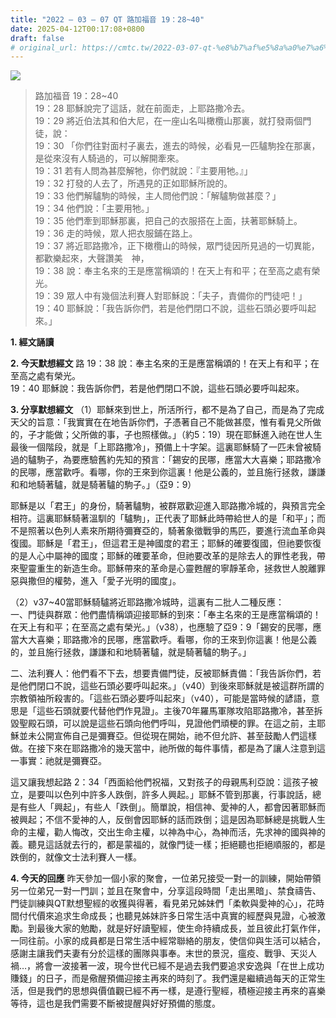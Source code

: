 ```yaml
---
title: "2022 – 03 – 07 QT 路加福音 19：28~40"
date: 2025-04-12T00:17:08+0800
draft: false
# original_url: https://cmtc.tw/2022-03-07-qt-%e8%b7%af%e5%8a%a0%e7%a6%8f%e9%9f%b3-19%ef%bc%9a2840
---
```


![](/images/qt.jpg)
> 路加福音 19：28\~40  
> 19：28 耶穌說完了這話，就在前面走，上耶路撒冷去。  
> 19：29 將近伯法其和伯大尼，在一座山名叫橄欖山那裏，就打發兩個門徒，說：  
> 19：30 「你們往對面村子裏去，進去的時候，必看見一匹驢駒拴在那裏，是從來沒有人騎過的，可以解開牽來。  
> 19：31 若有人問為甚麼解牠，你們就說：『主要用牠。』」  
> 19：32 打發的人去了，所遇見的正如耶穌所說的。  
> 19：33 他們解驢駒的時候，主人問他們說：「解驢駒做甚麼？」  
> 19：34 他們說：「主要用牠。」  
> 19：35 他們牽到耶穌那裏，把自己的衣服搭在上面，扶著耶穌騎上。  
> 19：36 走的時候，眾人把衣服鋪在路上。  
> 19：37 將近耶路撒冷，正下橄欖山的時候，眾門徒因所見過的一切異能，都歡樂起來，大聲讚美　神，  
> 19：38 說：奉主名來的王是應當稱頌的！在天上有和平；在至高之處有榮光。  
> 19：39 眾人中有幾個法利賽人對耶穌說：「夫子，責備你的門徒吧！」  
> 19：40 耶穌說：「我告訴你們，若是他們閉口不說，這些石頭必要呼叫起來。」

**1. 經文誦讀**

**2.  今天默想經文**
路 19：38 說：奉主名來的王是應當稱頌的！在天上有和平；在至高之處有榮光。  
19：40 耶穌說：我告訴你們，若是他們閉口不說，這些石頭必要呼叫起來。

**3. 分享默想經文**
（1）耶穌來到世上，所活所行，都不是為了自己，而是為了完成天父的旨意：「我實實在在地告訴你們，子憑著自己不能做甚麼，惟有看見父所做的，子才能做；父所做的事，子也照樣做。」（約5：19）現在耶穌進入祂在世人生最後一個階段，就是「上耶路撒冷」，預備上十字架。這裏耶穌騎了一匹未曾被騎過的驢駒子，為要應驗舊約先知的預言：「錫安的民哪，應當大大喜樂；耶路撒冷的民哪，應當歡呼。看哪，你的王來到你這裏！他是公義的，並且施行拯救，謙謙和和地騎著驢，就是騎著驢的駒子。」（亞9：9）

耶穌是以「君王」的身份，騎著驢駒，被群眾歡迎進入耶路撒冷城的，與預言完全相符。這裏耶穌騎著溫馴的「驢駒」，正代表了耶穌此時帶給世人的是「和平」；而不是照著以色列人素來所期待彌賽亞的，騎著象徵戰爭的馬匹，要進行流血革命與復國。耶穌是「君王」，但這君王是神國度的君王；耶穌的確要復國，但祂要恢復的是人心中屬神的國度；耶穌的確要革命，但祂要改革的是除去人的罪性老我，帶來聖靈重生的新造生命。耶穌帶來的革命是心靈甦醒的寧靜革命，拯救世人脫離罪惡與撒但的權勢，進入「愛子光明的國度」。

（2）v37\~40當耶穌騎驢將近耶路撒冷城時，這裏有二批人二種反應：  
一、門徒與群眾：他們盡情稱頌迎接耶穌的到來：「奉主名來的王是應當稱頌的！在天上有和平；在至高之處有榮光。」（v38），也應驗了亞9：9「錫安的民哪，應當大大喜樂；耶路撒冷的民哪，應當歡呼。看哪，你的王來到你這裏！他是公義的，並且施行拯救，謙謙和和地騎著驢，就是騎著驢的駒子。」

二、法利賽人：他們看不下去，想要責備門徒，反被耶穌責備：「我告訴你們，若是他們閉口不說，這些石頭必要呼叫起來。」（v40）到後來耶穌就是被這群所謂的宗教領袖所殺害的。「這些石頭必要呼叫起來」（v40），可能是當時候的諺語，意思是「這些石頭就要代替他們作見證」。主後70年羅馬軍隊攻陷耶路撒冷，甚至拆毀聖殿石頭，可以說是這些石頭向他們呼叫，見證他們頑梗的罪。在這之前，主耶穌並未公開宣佈自己是彌賽亞。但從現在開始，祂不但允許、甚至鼓勵人們這樣做。在接下來在耶路撒冷的幾天當中，祂所做的每件事情，都是為了讓人注意到這一事實：祂就是彌賽亞。

這又讓我想起路 2：34「西面給他們祝福，又對孩子的母親馬利亞說：這孩子被立，是要叫以色列中許多人跌倒，許多人興起。」耶穌不管到那裏，行事說話，總是有些人「興起」，有些人「跌倒」。簡單說，相信神、愛神的人，都會因著耶穌而被興起；不信不愛神的人，反倒會因耶穌的話而跌倒；這是因為耶穌總是挑戰人生命的主權，勸人悔改，交出生命主權，以神為中心，為神而活，先求神的國與神的義。聽見這話就去行的，都是蒙福的，就像門徒一樣；拒絕聽也拒絕順服的，都是跌倒的，就像文士法利賽人一樣。

**4. 今天的回應**
昨天參加一個小家的聚會，一位弟兄接受一對一的訓練，開始帶領另一位弟兄一對一門訓；並且在聚會中，分享這段時間「走出黑暗」、禁食禱告、門徒訓練與QT默想聖經的收獲與得著，看見弟兄姊妹們「柔軟與愛神的心」，花時間付代價來追求生命成長；也聽見姊妹許多日常生活中真實的經歷與見證，心被激勵。到最後大家的勉勵，就是好好讀聖經，使生命持續成長，並且彼此打氣作伴，一同往前。小家的成員都是日常生活中經常聯絡的朋友，使信仰與生活可以結合，感謝主讓我們夫妻有分於這樣的團隊與事奉。末世的景況，瘟疫、戰爭、天災人禍…，將會一波接著一波，現今世代已經不是過去我們要追求安逸與「在世上成功賺錢」的日子，而是儆醒預備迎接主再來的時刻了。我們還是繼續過每天的正常生活，但是我們的思想與價值觀已經不再一樣，是遵行聖經，積極迎接主再來的喜樂等待，這也是我們需要不斷被提醒與好好預備的態度。
